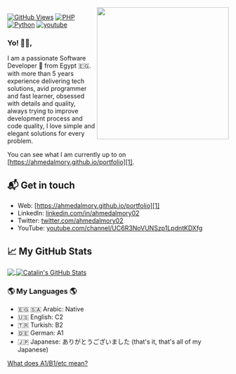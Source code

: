 <img width="300px" align="right" src="https://ahmedalmory.github.io/my-portfolio/static/media/profile.6778fced.webp"/>

[![GitHub Views](https://komarev.com/ghpvc/?username=ahmedalmory&color=FAC151)][1]
[![PHP](https://img.shields.io/badge/PHP-Devaloper-FAC151.svg?logo=php&logoWidth=20)](https://github.com/ahmedalmory)
[![Python](https://img.shields.io/badge/Python-Devaloper-FAC151.svg?logo=Python&logoWidth=20)](https://github.com/ahmedalmory)
[![youtube](https://img.shields.io/badge/Fekret%20Code-Follow%20Us-FAC151.svg?logo=youtube&logoWidth=20)][4]

### Yo! 👋🏻,

I am a passionate Software Developer 🚀 from Egypt 🇪🇬. with more than 5 years experience delivering tech solutions, avid programmer and fast learner, obsessed with details and quality, always trying to improve development process and code quality, I love simple and elegant solutions for every problem.


You can see what I am currently up to on [https://ahmedalmory.github.io/portfolio][1].

## 📬 Get in touch

- Web: [https://ahmedalmory.github.io/portfolio][1]
- LinkedIn: [linkedin.com/in/ahmedalmory02][2]
- Twitter: [twitter.com/ahmedalmory02][3]
- YouTube: [youtube.com/channel/UC6R3NoVUNSzp1LpdntKDXfg][4]

## &#x1f4c8; My GitHub Stats

<a href="https://github.com/ahmedalmory/ahmedalmory">
  <img align="center" src="https://github-readme-stats.vercel.app/api/top-langs/?username=ahmedalmory&hide=java,html&title_color=ffffff&text_color=c9cacc&icon_color=2bbc8a&bg_color=1d1f21" />
</a>

<a href="https://github.com/ahmedalmory/ahmedalmory">
  <img align="center" src="https://github-readme-stats.vercel.app/api?username=ahmedalmory&show_icons=true&line_height=27&count_private=true&title_color=ffffff&text_color=c9cacc&icon_color=2bbc8a&bg_color=1d1f21" alt="Catalin's GitHub Stats" />
</a>

### 🌎 My Languages 🌎

- 🇪🇬 🇸🇦 Arabic: Native
- 🇺🇸 English: C2
- 🇹🇷 Turkish: B2
- 🇩🇪 German: A1
- 🇯🇵 Japanese: ありがとうございました (that's it, that's all of my Japanese)

[What does A1/B1/etc mean?](http://blog.chatterbug.com/en/how-to-talk-about-language-learning/)

[1]: https://ahmedalmory.github.io/portfolio
[2]: https://www.linkedin.com/in/ahmedalmory
[3]: https://twitter.com/intent/follow?screen_name=ahmedalmory02
[4]: https://www.youtube.com/channel/UC6R3NoVUNSzp1LpdntKDXfg
